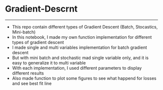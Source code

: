 # Gradient-Descrnt
***
* This repo contain different types of Gradient Descent (Batch, Stocastics, Mini-batch) <br>
* In this notebook, I made my own function implementation for different types of gradient descent <br> 
* I made single and multi variables implementation for batch gradient descent <br>
* But with mini batch and stochastic mad single variable only, and it is easy to generalize it to multi variable <br>
* With each implementation, I used different parameters to display different results
* Also made function to plot some figures to see what happend for losses and see best fit line
